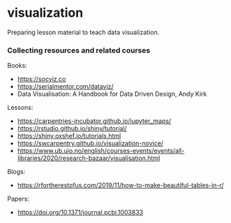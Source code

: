 
# visualization

Preparing lesson material to teach data visualization.


### Collecting resources and related courses

Books:
- https://socviz.co
- https://serialmentor.com/dataviz/
- Data Visualisation: A Handbook for Data Driven Design, Andy Kirk

Lessons:
- https://carpentries-incubator.github.io/jupyter_maps/
- https://rstudio.github.io/shiny/tutorial/
- https://shiny.oxshef.io/tutorials.html
- https://swcarpentry.github.io/visualization-novice/
- https://www.ub.uio.no/english/courses-events/events/all-libraries/2020/research-bazaar/visualisation.html

Blogs:
- https://rfortherestofus.com/2019/11/how-to-make-beautiful-tables-in-r/

Papers:
- https://doi.org/10.1371/journal.pcbi.1003833
